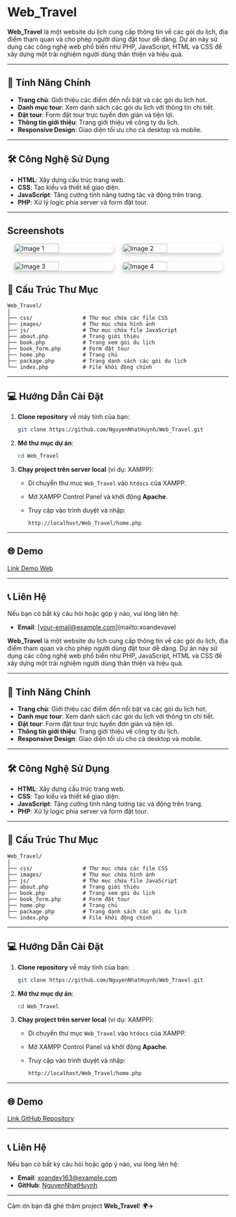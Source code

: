 # Web_Travel

**Web_Travel** là một website du lịch cung cấp thông tin về các gói du lịch, địa điểm tham quan và cho phép người dùng đặt tour dễ dàng. Dự án này sử dụng các công nghệ web phổ biến như PHP, JavaScript, HTML và CSS để xây dựng một trải nghiệm người dùng thân thiện và hiệu quả.

---

## 🚀 Tính Năng Chính

- **Trang chủ**: Giới thiệu các điểm đến nổi bật và các gói du lịch hot.
- **Danh mục tour**: Xem danh sách các gói du lịch với thông tin chi tiết.
- **Đặt tour**: Form đặt tour trực tuyến đơn giản và tiện lợi.
- **Thông tin giới thiệu**: Trang giới thiệu về công ty du lịch.
- **Responsive Design**: Giao diện tối ưu cho cả desktop và mobile.

---

## 🛠️ Công Nghệ Sử Dụng

- **HTML**: Xây dựng cấu trúc trang web.
- **CSS**: Tạo kiểu và thiết kế giao diện.
- **JavaScript**: Tăng cường tính năng tương tác và động trên trang.
- **PHP**: Xử lý logic phía server và form đặt tour.

---


## Screenshots
<div style="display: flex; flex-wrap: wrap; gap: 20px; justify-content: center;">
    <img src="https://imgur.com/pspUvJB.png" alt="Image 1" style="width: 45%; height: auto; object-fit: cover; border-radius: 8px; box-shadow: 0 4px 8px rgba(0, 0, 0, 0.2);">
    <img src="https://imgur.com/md0K2pL.png" alt="Image 2" style="width: 45%; height: auto; object-fit: cover; border-radius: 8px; box-shadow: 0 4px 8px rgba(0, 0, 0, 0.2);">
    <img src="https://imgur.com/7QguBoi.png" alt="Image 3" style="width: 45%; height: auto; object-fit: cover; border-radius: 8px; box-shadow: 0 4px 8px rgba(0, 0, 0, 0.2);">
      <img src="https://imgur.com/EYVgpUo.png" alt="Image 4" style="width: 45%; height: auto; object-fit: cover; border-radius: 8px; box-shadow: 0 4px 8px rgba(0, 0, 0, 0.2);">
</div>

## 📂 Cấu Trúc Thư Mục

```
Web_Travel/
│
├── css/                # Thư mục chứa các file CSS
├── images/             # Thư mục chứa hình ảnh
├── js/                 # Thư mục chứa file JavaScript
├── about.php           # Trang giới thiệu
├── book.php            # Trang xem gói du lịch
├── book_form.php       # Form đặt tour
├── home.php            # Trang chủ
├── package.php         # Trang danh sách các gói du lịch
└── index.php           # File khởi động chính
```

---

## 💻 Hướng Dẫn Cài Đặt

1. **Clone repository** về máy tính của bạn:

   ```bash
   git clone https://github.com/NguyenNhatHuynh/Web_Travel.git
   ```

2. **Mở thư mục dự án**:

   ```bash
   cd Web_Travel
   ```

3. **Chạy project trên server local** (ví dụ: XAMPP):

   - Di chuyển thư mục `Web_Travel` vào `htdocs` của XAMPP.
   - Mở XAMPP Control Panel và khởi động **Apache**.
   - Truy cập vào trình duyệt và nhập:

     ```
     http://localhost/Web_Travel/home.php
     ```

---

## 🌐 Demo

[Link Demo Web](https://webtravel-production.up.railway.app/)

---

## 📞 Liên Hệ

Nếu bạn có bất kỳ câu hỏi hoặc góp ý nào, vui lòng liên hệ:

- **Email**: [your-email@example.com](mailto:xoandevavel

**Web_Travel** là một website du lịch cung cấp thông tin về các gói du lịch, địa điểm tham quan và cho phép người dùng đặt tour dễ dàng. Dự án này sử dụng các công nghệ web phổ biến như PHP, JavaScript, HTML và CSS để xây dựng một trải nghiệm người dùng thân thiện và hiệu quả.

---

## 🚀 Tính Năng Chính

- **Trang chủ**: Giới thiệu các điểm đến nổi bật và các gói du lịch hot.
- **Danh mục tour**: Xem danh sách các gói du lịch với thông tin chi tiết.
- **Đặt tour**: Form đặt tour trực tuyến đơn giản và tiện lợi.
- **Thông tin giới thiệu**: Trang giới thiệu về công ty du lịch.
- **Responsive Design**: Giao diện tối ưu cho cả desktop và mobile.

---

## 🛠️ Công Nghệ Sử Dụng

- **HTML**: Xây dựng cấu trúc trang web.
- **CSS**: Tạo kiểu và thiết kế giao diện.
- **JavaScript**: Tăng cường tính năng tương tác và động trên trang.
- **PHP**: Xử lý logic phía server và form đặt tour.

---

## 📂 Cấu Trúc Thư Mục

```
Web_Travel/
│
├── css/                # Thư mục chứa các file CSS
├── images/             # Thư mục chứa hình ảnh
├── js/                 # Thư mục chứa file JavaScript
├── about.php           # Trang giới thiệu
├── book.php            # Trang xem gói du lịch
├── book_form.php       # Form đặt tour
├── home.php            # Trang chủ
├── package.php         # Trang danh sách các gói du lịch
└── index.php           # File khởi động chính
```

---

## 💻 Hướng Dẫn Cài Đặt

1. **Clone repository** về máy tính của bạn:

   ```bash
   git clone https://github.com/NguyenNhatHuynh/Web_Travel.git
   ```

2. **Mở thư mục dự án**:

   ```bash
   cd Web_Travel
   ```

3. **Chạy project trên server local** (ví dụ: XAMPP):

   - Di chuyển thư mục `Web_Travel` vào `htdocs` của XAMPP.
   - Mở XAMPP Control Panel và khởi động **Apache**.
   - Truy cập vào trình duyệt và nhập:

     ```
     http://localhost/Web_Travel/home.php
     ```

---

## 🌐 Demo

[Link GitHub Repository](https://github.com/NguyenNhatHuynh/Web_Travel.git)

---

## 📞 Liên Hệ

Nếu bạn có bất kỳ câu hỏi hoặc góp ý nào, vui lòng liên hệ:

- **Email**: [xoandev163@example.com](mailto:xoandev163@example.com)
- **GitHub**: [NguyenNhatHuynh](https://github.com/NguyenNhatHuynh)

---

Cảm ơn bạn đã ghé thăm project **Web_Travel**! 🌍✈️
